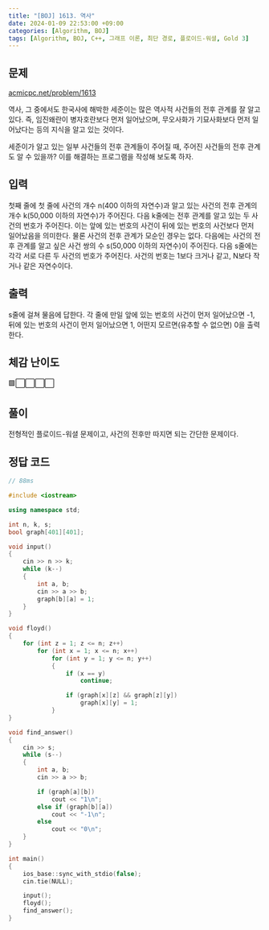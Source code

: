 ```yaml
---
title: "[BOJ] 1613. 역사"
date: 2024-01-09 22:53:00 +09:00
categories: [Algorithm, BOJ]
tags: [Algorithm, BOJ, C++, 그래프 이론, 최단 경로, 플로이드-워셜, Gold 3]
---
```

## **문제**
[acmicpc.net/problem/1613](https://www.acmicpc.net/problem/1613)
<br>

역사, 그 중에서도 한국사에 해박한 세준이는 많은 역사적 사건들의 전후 관계를 잘 알고 있다. 즉, 임진왜란이 병자호란보다 먼저 일어났으며, 무오사화가 기묘사화보다 먼저 일어났다는 등의 지식을 알고 있는 것이다.

세준이가 알고 있는 일부 사건들의 전후 관계들이 주어질 때, 주어진 사건들의 전후 관계도 알 수 있을까? 이를 해결하는 프로그램을 작성해 보도록 하자.
<br>

## **입력**
첫째 줄에 첫 줄에 사건의 개수 n(400 이하의 자연수)과 알고 있는 사건의 전후 관계의 개수 k(50,000 이하의 자연수)가 주어진다. 다음 k줄에는 전후 관계를 알고 있는 두 사건의 번호가 주어진다. 이는 앞에 있는 번호의 사건이 뒤에 있는 번호의 사건보다 먼저 일어났음을 의미한다. 물론 사건의 전후 관계가 모순인 경우는 없다. 다음에는 사건의 전후 관계를 알고 싶은 사건 쌍의 수 s(50,000 이하의 자연수)이 주어진다. 다음 s줄에는 각각 서로 다른 두 사건의 번호가 주어진다. 사건의 번호는 1보다 크거나 같고, N보다 작거나 같은 자연수이다.
<br>

## **출력**
s줄에 걸쳐 물음에 답한다. 각 줄에 만일 앞에 있는 번호의 사건이 먼저 일어났으면 -1, 뒤에 있는 번호의 사건이 먼저 일어났으면 1, 어떤지 모르면(유추할 수 없으면) 0을 출력한다.
<br>

## **체감 난이도**
🟩⬜⬜⬜⬜
<br>

## **풀이**
전형적인 플로이드-워셜 문제이고, 사건의 전후만 따지면 되는 간단한 문제이다.
<br>

## **정답 코드**
```c++
// 88ms

#include <iostream>

using namespace std;

int n, k, s;
bool graph[401][401];

void input()
{
    cin >> n >> k;
    while (k--)
    {
        int a, b;
        cin >> a >> b;
        graph[b][a] = 1;
    }
}

void floyd()
{
    for (int z = 1; z <= n; z++)
        for (int x = 1; x <= n; x++)
            for (int y = 1; y <= n; y++)
            {
                if (x == y)
                    continue;

                if (graph[x][z] && graph[z][y])
                    graph[x][y] = 1;
            }
}

void find_answer()
{
    cin >> s;
    while (s--)
    {
        int a, b;
        cin >> a >> b;

        if (graph[a][b])
            cout << "1\n";
        else if (graph[b][a])
            cout << "-1\n";
        else
            cout << "0\n";
    }
}

int main()
{
    ios_base::sync_with_stdio(false);
    cin.tie(NULL);

    input();
    floyd();
    find_answer();
}
```